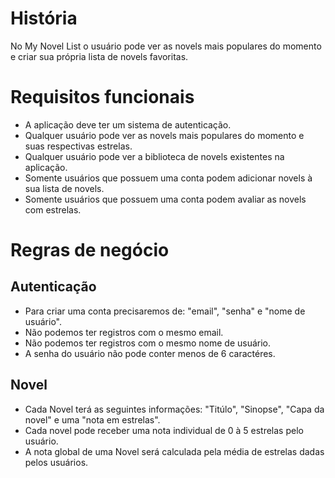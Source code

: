 # História

No My Novel List o usuário pode ver as novels mais populares do momento e criar sua própria lista de novels favoritas.

# Requisitos funcionais

- A aplicação deve ter um sistema de autenticação.
- Qualquer usuário pode ver as novels mais populares do momento e suas respectivas estrelas.
- Qualquer usuário pode ver a biblioteca de novels existentes na aplicação.
- Somente usuários que possuem uma conta podem adicionar novels à sua lista de novels.
- Somente usuários que possuem uma conta podem avaliar as novels com estrelas.

# Regras de negócio

## Autenticação

- Para criar uma conta precisaremos de: "email", "senha" e "nome de usuário".
- Não podemos ter registros com o mesmo email.
- Não podemos ter registros com o mesmo nome de usuário.
- A senha do usuário não pode conter menos de 6 caractéres.

## Novel

- Cada Novel terá as seguintes informações: "Titúlo", "Sinopse", "Capa da novel" e uma "nota em estrelas".
- Cada novel pode receber uma nota individual de 0 à 5 estrelas pelo usuário.
- A nota global de uma Novel será calculada pela média de estrelas dadas pelos usuários.
